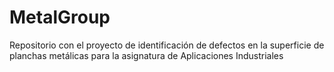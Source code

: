 # MetalGroup
Repositorio con el proyecto de identificación de defectos en la superficie de planchas metálicas para la asignatura de Aplicaciones Industriales
